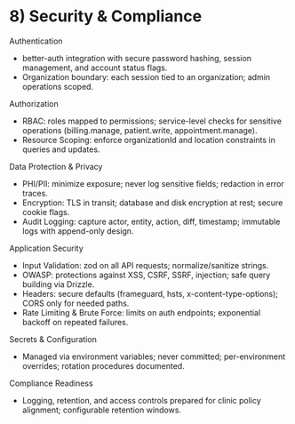 # 8) Security & Compliance

Authentication
- better-auth integration with secure password hashing, session management, and account status flags.
- Organization boundary: each session tied to an organization; admin operations scoped.

Authorization
- RBAC: roles mapped to permissions; service-level checks for sensitive operations (billing.manage, patient.write, appointment.manage).
- Resource Scoping: enforce organizationId and location constraints in queries and updates.

Data Protection & Privacy
- PHI/PII: minimize exposure; never log sensitive fields; redaction in error traces.
- Encryption: TLS in transit; database and disk encryption at rest; secure cookie flags.
- Audit Logging: capture actor, entity, action, diff, timestamp; immutable logs with append-only design.

Application Security
- Input Validation: zod on all API requests; normalize/sanitize strings.
- OWASP: protections against XSS, CSRF, SSRF, injection; safe query building via Drizzle.
- Headers: secure defaults (frameguard, hsts, x-content-type-options); CORS only for needed paths.
- Rate Limiting & Brute Force: limits on auth endpoints; exponential backoff on repeated failures.

Secrets & Configuration
- Managed via environment variables; never committed; per-environment overrides; rotation procedures documented.

Compliance Readiness
- Logging, retention, and access controls prepared for clinic policy alignment; configurable retention windows.
